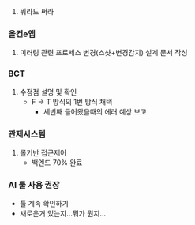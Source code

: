 1. 뭐라도 써라


### 올컨e앱
1. 미러링 관련 프로세스 변경(스샷+변경감지) 설계 문서 작성

### BCT
1. 수정점 설명 및 확인
	- F -> T 방식의 1번 방식 채택
		- 세번째 들어왔을때의 에러 예상 보고

### 관제시스템 
1. 롤기반 접근제어
	- 백엔드 70% 완료


### AI 툴 사용 권장
- 툴 계속 확인하기
- 새로운거 있는지...뭐가 뭔지... 